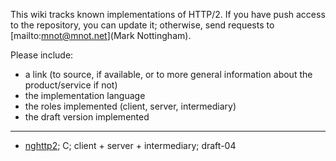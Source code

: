 This wiki tracks known implementations of HTTP/2. If you have push access to the repository, you can update it; otherwise, send requests to [mailto:mnot@mnot.net](Mark Nottingham).

Please include:

* a link (to source, if available, or to more general information about the product/service if not)
* the implementation language
* the roles implemented (client, server, intermediary)
* the draft version implemented

***

* [nghttp2](https://github.com/tatsuhiro-t/nghttp2); C; client + server + intermediary; draft-04
